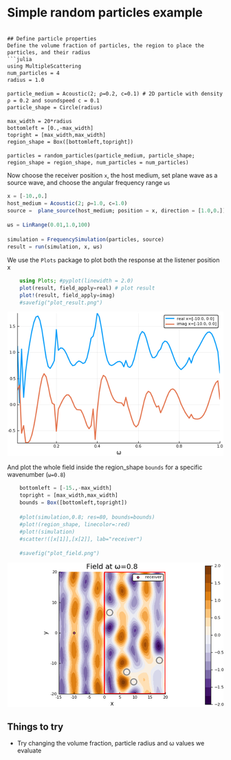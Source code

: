 # Simple random particles example

```

## Define particle properties
Define the volume fraction of particles, the region to place the particles, and their radius
```julia
using MultipleScattering
num_particles = 4
radius = 1.0

particle_medium = Acoustic(2; ρ=0.2, c=0.1) # 2D particle with density ρ = 0.2 and soundspeed c = 0.1
particle_shape = Circle(radius)

max_width = 20*radius
bottomleft = [0.,-max_width]
topright = [max_width,max_width]
region_shape = Box([bottomleft,topright])

particles = random_particles(particle_medium, particle_shape; region_shape = region_shape, num_particles = num_particles)
```

Now choose the receiver position `x`, the host medium, set plane wave as a source wave, and choose the angular frequency range `ωs`
```julia
x = [-10.,0.]
host_medium = Acoustic(2; ρ=1.0, c=1.0)
source =  plane_source(host_medium; position = x, direction = [1.0,0.])

ωs = LinRange(0.01,1.0,100)

simulation = FrequencySimulation(particles, source)
result = run(simulation, x, ωs)
```

We use the `Plots` package to plot both the response at the listener position x

```julia
    using Plots; #pyplot(linewidth = 2.0)
    plot(result, field_apply=real) # plot result
    plot!(result, field_apply=imag)
    #savefig("plot_result.png")
```
![Plot of response against wavenumber](plot_result.png)

And plot the whole field inside the region_shape `bounds` for a specific wavenumber (`ω=0.8`)
```julia
    bottomleft = [-15.,-max_width]
    topright = [max_width,max_width]
    bounds = Box([bottomleft,topright])

    #plot(simulation,0.8; res=80, bounds=bounds)
    #plot!(region_shape, linecolor=:red)
    #plot!(simulation)
    #scatter!([x[1]],[x[2]], lab="receiver")

    #savefig("plot_field.png")
```
![Plot real part of acoustic field](plot_field.png)
## Things to try
- Try changing the volume fraction, particle radius and ω values we evaluate

